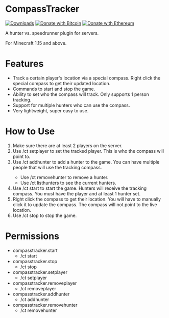 # CompassTracker
[![Downloads](https://img.shields.io/github/downloads/hyperdefined/CompassTracker/total?logo=github)](https://github.com/hyperdefined/CompassTracker/releases) [![Donate with Bitcoin](https://en.cryptobadges.io/badge/micro/1F29aNKQzci3ga5LDcHHawYzFPXvELTFoL)](https://en.cryptobadges.io/donate/1F29aNKQzci3ga5LDcHHawYzFPXvELTFoL) [![Donate with Ethereum](https://en.cryptobadges.io/badge/micro/0x0f58B66993a315dbCc102b4276298B5Ff8895F41)](https://en.cryptobadges.io/donate/0x0f58B66993a315dbCc102b4276298B5Ff8895F41)

A hunter vs. speedrunner plugin for servers.

For Minecraft 1.15 and above.

# Features
- Track a certain player's location via a special compass. Right click the special compass to get their updated location.
- Commands to start and stop the game.
- Ability to set who the compass will track. Only supports 1 person tracking.
- Support for multiple hunters who can use the compass.
- Very lightweight, super easy to use.

# How to Use
1. Make sure there are at least 2 players on the server.
2. Use /ct setplayer <player> to set the tracked player. This is who the compass will point to.
3. Use /ct addhunter <player> to add a hunter to the game. You can have multiple people that will use the tracking compass.
    - Use /ct removehunter to remove a hunter.
    - Use /ct listhunters to see the current hunters.
4. Use /ct start to start the game. Hunters will receive the tracking compass. You must have the player and at least 1 hunter set.
5. Right click the compass to get their location. You will have to manually click it to update the compass. The compass will not point to the live location.
6. Use /ct stop to stop the game.

# Permissions
- compasstracker.start
    - /ct start
- compasstracker.stop
    - /ct stop
- compasstracker.setplayer
    - /ct setplayer
- compasstracker.removeplayer
    - /ct removeplayer
- compasstracker.addhunter
    - /ct addhunter
- compasstracker.removehunter
    - /ct removehunter
